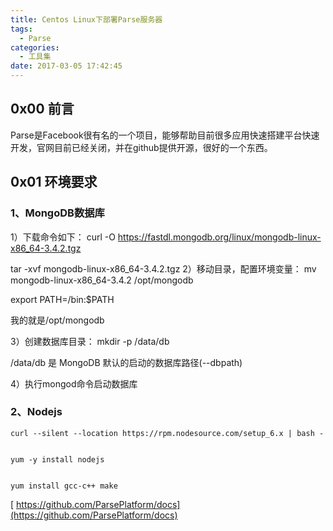 ```yaml
---
title: Centos Linux下部署Parse服务器
tags:
  - Parse
categories:
  - 工具集
date: 2017-03-05 17:42:45
---
```


0x00 前言
-------

Parse是Facebook很有名的一个项目，能够帮助目前很多应用快速搭建平台快速开发，官网目前已经关闭，并在github提供开源，很好的一个东西。

0x01 环境要求
---------

### 1、MongoDB数据库

1）下载命令如下：
curl -O https://fastdl.mongodb.org/linux/mongodb-linux-x86_64-3.4.2.tgz 

tar -xvf mongodb-linux-x86\_64-3.4.2.tgz 2）移动目录，配置环境变量： mv mongodb-linux-x86\_64-3.4.2 /opt/mongodb

export PATH=<mongodb-install-directory>/bin:$PATH 

我的<mongodb-install-directory>就是/opt/mongodb

3）创建数据库目录：
mkdir -p /data/db

/data/db 是 MongoDB 默认的启动的数据库路径(--dbpath)

4）执行mongod命令启动数据库

### 2、Nodejs

    curl --silent --location https://rpm.nodesource.com/setup_6.x | bash -
    

    yum -y install nodejs
    

    yum install gcc-c++ make
    
    

[ https://github.com/ParsePlatform/docs](https://github.com/ParsePlatform/docs)